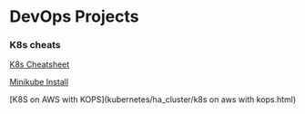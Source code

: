 # DevOps Projects


### K8s cheats

[K8s Cheatsheet](kubernetes/cheatsheet.md)

[Minikube Install](kubernetes/minikube.md)

[K8S on AWS with KOPS](kubernetes/ha_cluster/k8s on aws with kops.html)
